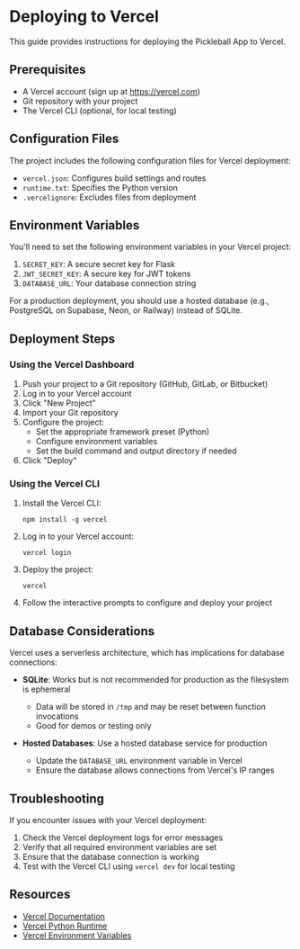 # Deploying to Vercel

This guide provides instructions for deploying the Pickleball App to Vercel.

## Prerequisites

- A Vercel account (sign up at https://vercel.com)
- Git repository with your project
- The Vercel CLI (optional, for local testing)

## Configuration Files

The project includes the following configuration files for Vercel deployment:

- `vercel.json`: Configures build settings and routes
- `runtime.txt`: Specifies the Python version
- `.vercelignore`: Excludes files from deployment

## Environment Variables

You'll need to set the following environment variables in your Vercel project:

1. `SECRET_KEY`: A secure secret key for Flask
2. `JWT_SECRET_KEY`: A secure key for JWT tokens
3. `DATABASE_URL`: Your database connection string

For a production deployment, you should use a hosted database (e.g., PostgreSQL on Supabase, Neon, or Railway) instead of SQLite.

## Deployment Steps

### Using the Vercel Dashboard

1. Push your project to a Git repository (GitHub, GitLab, or Bitbucket)
2. Log in to your Vercel account
3. Click "New Project"
4. Import your Git repository
5. Configure the project:
   - Set the appropriate framework preset (Python)
   - Configure environment variables
   - Set the build command and output directory if needed
6. Click "Deploy"

### Using the Vercel CLI

1. Install the Vercel CLI:

   ```
   npm install -g vercel
   ```

2. Log in to your Vercel account:

   ```
   vercel login
   ```

3. Deploy the project:

   ```
   vercel
   ```

4. Follow the interactive prompts to configure and deploy your project

## Database Considerations

Vercel uses a serverless architecture, which has implications for database connections:

- **SQLite**: Works but is not recommended for production as the filesystem is ephemeral

  - Data will be stored in `/tmp` and may be reset between function invocations
  - Good for demos or testing only

- **Hosted Databases**: Use a hosted database service for production
  - Update the `DATABASE_URL` environment variable in Vercel
  - Ensure the database allows connections from Vercel's IP ranges

## Troubleshooting

If you encounter issues with your Vercel deployment:

1. Check the Vercel deployment logs for error messages
2. Verify that all required environment variables are set
3. Ensure that the database connection is working
4. Test with the Vercel CLI using `vercel dev` for local testing

## Resources

- [Vercel Documentation](https://vercel.com/docs)
- [Vercel Python Runtime](https://vercel.com/docs/functions/runtimes/python)
- [Vercel Environment Variables](https://vercel.com/docs/projects/environment-variables)
